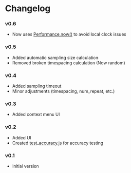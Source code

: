 # Changelog

### v0.6

- Now uses [Performance.now()](https://developer.mozilla.org/en-US/docs/Web/API/Performance/now) to avoid local clock issues

### v0.5

- Added automatic sampling size calculation
- Removed broken timespacing calculation (Now random)

### v0.4

- Added sampling timeout
- Minor adjustments (timespacing, num_repeat, etc.)

### v0.3

- Added context menu UI

### v0.2

- Added UI
- Created [test_accuracy.js](./js/test_accuracy.js) for accuracy testing

### v0.1

- Initial version
